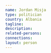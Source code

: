 ```yaml
---
name: Jordan Misja
type: politician
country: Albania
tagline:
description:
related-persons:
connections:
layout: person
---
```

